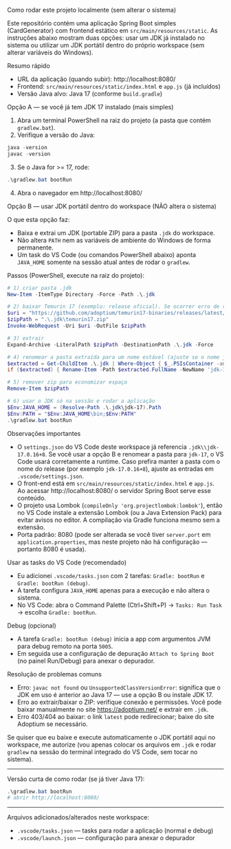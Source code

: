 Como rodar este projeto localmente (sem alterar o sistema)

Este repositório contém uma aplicação Spring Boot simples (CardGenerator) com frontend estático em `src/main/resources/static`.
As instruções abaixo mostram duas opções: usar um JDK já instalado no sistema ou utilizar um JDK portátil dentro do próprio workspace (sem alterar variáveis do Windows).

Resumo rápido
- URL da aplicação (quando subir): http://localhost:8080/
- Frontend: `src/main/resources/static/index.html` e `app.js` (já incluídos)
- Versão Java alvo: Java 17 (conforme `build.gradle`)

Opção A — se você já tem JDK 17 instalado (mais simples)
1. Abra um terminal PowerShell na raiz do projeto (a pasta que contém `gradlew.bat`).
2. Verifique a versão do Java:

```powershell
java -version
javac -version
```

3. Se o Java for >= 17, rode:

```powershell
.\gradlew.bat bootRun
```

4. Abra o navegador em http://localhost:8080/

Opção B — usar JDK portátil dentro do workspace (NÃO altera o sistema)

O que esta opção faz:
- Baixa e extrai um JDK (portable ZIP) para a pasta `.jdk` do workspace.
- Não altera `PATH` nem as variáveis de ambiente do Windows de forma permanente.
- Um task do VS Code (ou comandos PowerShell abaixo) aponta `JAVA_HOME` somente na sessão atual antes de rodar o `gradlew`.

Passos (PowerShell, execute na raiz do projeto):

```powershell
# 1) criar pasta .jdk
New-Item -ItemType Directory -Force -Path .\.jdk

# 2) baixar Temurin 17 (exemplo: release oficial). Se ocorrer erro de rede, baixe manualmente e coloque o ZIP em .\.jdk
$uri = "https://github.com/adoptium/temurin17-binaries/releases/latest/download/OpenJDK17U-jdk_x64_windows_hotspot.zip"
$zipPath = ".\.jdk\temurin17.zip"
Invoke-WebRequest -Uri $uri -OutFile $zipPath

# 3) extrair
Expand-Archive -LiteralPath $zipPath -DestinationPath .\.jdk -Force

# 4) renomear a pasta extraída para um nome estável (ajuste se o nome já existir)
$extracted = Get-ChildItem .\.jdk | Where-Object { $_.PSIsContainer -and $_.Name -ne 'jdk-17' } | Select-Object -First 1
if ($extracted) { Rename-Item -Path $extracted.FullName -NewName 'jdk-17' }

# 5) remover zip para economizar espaço
Remove-Item $zipPath

# 6) usar o JDK só na sessão e rodar a aplicação
$Env:JAVA_HOME = (Resolve-Path .\.jdk\jdk-17).Path
$Env:PATH = "$Env:JAVA_HOME\bin;$Env:PATH"
.\gradlew.bat bootRun
```

Observações importantes
- O `settings.json` do VS Code deste workspace já referencia `.jdk\\jdk-17.0.16+8`. Se você usar a opção B e renomear a pasta para `jdk-17`, o VS Code usará corretamente a runtime. Caso prefira manter a pasta com o nome do release (por exemplo `jdk-17.0.16+8`), ajuste as entradas em `.vscode/settings.json`.
- O front-end está em `src/main/resources/static/index.html` e `app.js`. Ao acessar http://localhost:8080/ o servidor Spring Boot serve esse conteúdo.
- O projeto usa Lombok (`compileOnly 'org.projectlombok:lombok'`), então no VS Code instale a extensão Lombok (ou a Java Extension Pack) para evitar avisos no editor. A compilação via Gradle funciona mesmo sem a extensão.
- Porta padrão: 8080 (pode ser alterada se você tiver `server.port` em `application.properties`, mas neste projeto não há configuração — portanto 8080 é usada).

Usar as tasks do VS Code (recomendado)
- Eu adicionei `.vscode/tasks.json` com 2 tarefas: `Gradle: bootRun` e `Gradle: bootRun (debug)`.
- A tarefa configura `JAVA_HOME` apenas para a execução e não altera o sistema.
- No VS Code: abra o Command Palette (Ctrl+Shift+P) → `Tasks: Run Task` → escolha `Gradle: bootRun`.

Debug (opcional)
- A tarefa `Gradle: bootRun (debug)` inicia a app com argumentos JVM para debug remoto na porta `5005`.
- Em seguida use a configuração de depuração `Attach to Spring Boot` (no painel Run/Debug) para anexar o depurador.

Resolução de problemas comuns
- Erro: `javac not found` ou `UnsupportedClassVersionError`: significa que o JDK em uso é anterior ao Java 17 — use a opção B ou instale JDK 17.
- Erro ao extrair/baixar o ZIP: verifique conexão e permissões. Você pode baixar manualmente no site https://adoptium.net/ e extrair em `.jdk`.
- Erro 403/404 ao baixar: o link `latest` pode redirecionar; baixe do site Adoptium se necessário.

Se quiser que eu baixe e execute automaticamente o JDK portátil aqui no workspace, me autorize (vou apenas colocar os arquivos em `.jdk` e rodar `gradlew` na sessão do terminal integrado do VS Code, sem tocar no sistema).

---
Versão curta de como rodar (se já tiver Java 17):

```powershell
.\gradlew.bat bootRun
# abrir http://localhost:8080/
```

---
Arquivos adicionados/alterados neste workspace:
- `.vscode/tasks.json` — tasks para rodar a aplicação (normal e debug)
- `.vscode/launch.json` — configuração para anexar o depurador
